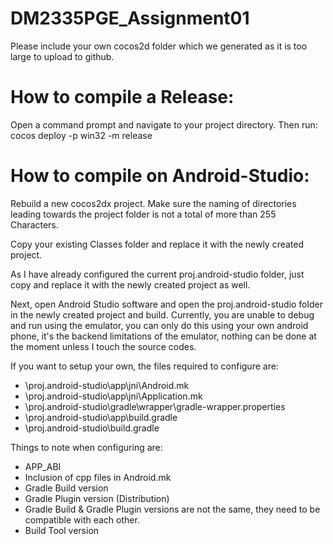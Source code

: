 # DM2335PGE_Assignment01

Please include your own cocos2d folder which we generated as it is too large to upload to github.


# How to compile a Release:
Open a command prompt and navigate to your project directory.
Then run: cocos deploy -p win32 -m release



# How to compile on Android-Studio:
Rebuild a new cocos2dx project.  Make sure the naming of directories leading towards the project folder is not a total of more than 255 Characters.

Copy your existing Classes folder and replace it with the newly created project.

As I have already configured the current proj.android-studio folder, just copy and replace it with the newly created project as well.

Next, open Android Studio software and open the proj.android-studio folder in the newly created project and build.  Currently, you are unable to debug and run using the emulator, you can only do this using your own android phone, it's the backend limitations of the emulator, nothing can be done at the moment unless I touch the source codes.

If you want to setup your own, the files required to configure are:
- \proj.android-studio\app\jni\Android.mk
- \proj.android-studio\app\jni\Application.mk
- \proj.android-studio\gradle\wrapper\gradle-wrapper.properties
- \proj.android-studio\app\build.gradle
- \proj.android-studio\build.gradle

Things to note when configuring are:
- APP_ABI
- Inclusion of cpp files in Android.mk
- Gradle Build version
- Gradle Plugin version (Distribution)
- Gradle Build & Gradle Plugin versions are not the same, they need to be compatible with each other.
- Build Tool version